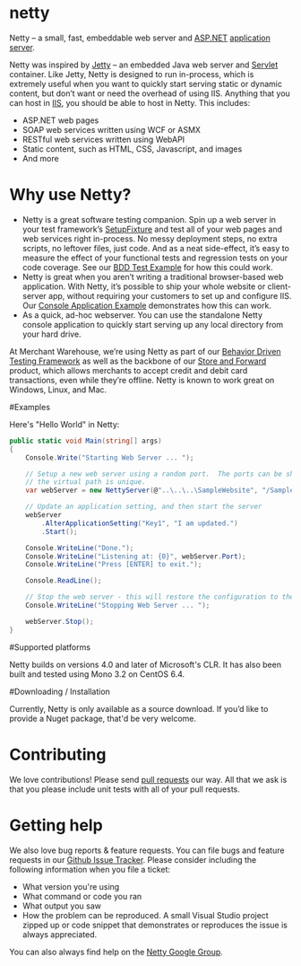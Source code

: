 netty
=====

Netty – a small, fast, embeddable web server and [ASP.NET](http://en.wikipedia.org/wiki/ASP.NET) [application server](http://en.wikipedia.org/wiki/Application_server).

Netty was inspired by [Jetty](http://www.eclipse.org/jetty/about.php) – an embedded Java web server and [Servlet](http://en.wikipedia.org/wiki/Java_Servlet) container. Like Jetty, Netty is designed to run in-process, which is extremely useful when you want to quickly start serving static or dynamic content, but don’t want or need the overhead of using IIS. Anything that you can host in [IIS](http://en.wikipedia.org/wiki/Internet_Information_Services), you should be able to host in Netty. This includes:
* ASP.NET web pages
*	SOAP web services written using WCF or ASMX
*	RESTful web services written using WebAPI
*	Static content, such as HTML, CSS, Javascript, and images
*	And more

Why use Netty?
====

*	Netty is a great software testing companion. Spin up a web server in your test framework’s [SetupFixture](http://www.nunit.org/index.php?p=setupFixture&r=2.4) and test all of your web pages and web services right in-process. No messy deployment steps, no extra scripts, no leftover files, just code. And as a neat side-effect, it’s easy to measure the effect of your functional tests and regression tests on your code coverage. See our [BDD Test Example](src/examples/SampleBddTest/AddSomeNumbersSteps.cs) for how this could work.
*	Netty is great when you aren’t writing a traditional browser-based web application. With Netty, it’s possible to ship your whole website or client-server app, without requiring your customers to set up and configure IIS. Our [Console Application Example](src/examples/ConsoleExample/Program.cs) demonstrates how this can work.
*	As a quick, ad-hoc webserver. You can use the standalone Netty console application to quickly start serving up any local directory from your hard drive.

At Merchant Warehouse, we’re using Netty as part of our [Behavior Driven Testing Framework](http://en.wikipedia.org/wiki/Behavior-driven_development) as well as the backbone of our [Store and Forward](http://en.wikipedia.org/wiki/Store_and_forward) product, which allows merchants to accept credit and debit card transactions, even while they’re offline. Netty is known to work great on Windows, Linux, and Mac.

#Examples

Here's "Hello World" in Netty:

```c#
public static void Main(string[] args)
{
    Console.Write("Starting Web Server ... ");

    // Setup a new web server using a random port.  The ports can be shared as long as
    // the virtual path is unique.
    var webServer = new NettyServer(@"..\..\..\SampleWebsite", "/Sample/");

    // Update an application setting, and then start the server
    webServer
        .AlterApplicationSetting("Key1", "I am updated.")
        .Start();

    Console.WriteLine("Done.");
    Console.WriteLine("Listening at: {0}", webServer.Port);
    Console.WriteLine("Press [ENTER] to exit.");

    Console.ReadLine();

    // Stop the web server - this will restore the configuration to the original values
    Console.WriteLine("Stopping Web Server ... ");

    webServer.Stop();
}
```

#Supported platforms

Netty builds on versions 4.0 and later of Microsoft's CLR. It has also been built and tested using Mono 3.2 on CentOS 6.4.

#Downloading / Installation

Currently, Netty is only available as a source download. If you’d like to provide a Nuget package, that'd be very welcome.

# Contributing

We love contributions! Please send [pull requests](https://help.github.com/articles/using-pull-requests) our way. All that we ask is that you please include unit tests with all of your pull requests.

# Getting help

We also love bug reports & feature requests. You can file bugs and feature requests in our [Github Issue Tracker](https://github.com/merchantwarehouse/netty/issues). Please consider including the following information when you file a ticket:
* What version you're using
* What command or code you ran
* What output you saw
* How the problem can be reproduced. A small Visual Studio project zipped up or code snippet that demonstrates or reproduces the issue is always appreciated.

You can also always find help on the [Netty Google Group](https://groups.google.com/forum/#!forum/netty-web-server).
